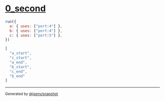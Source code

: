# [0_second](../../uses_port.test.mjs#L42)

```js
run({
  a: { uses: ["port:4"] },
  b: { uses: ["port:4"] },
  c: { uses: ["port:5"] },
})
```

```js
[
  "a_start",
  "c_start",
  "a_end",
  "b_start",
  "c_end",
  "b_end"
]
```

---

<sub>
  Generated by <a href="https://github.com/jsenv/core/tree/main/packages/tooling/snapshot">@jsenv/snapshot</a>
</sub>
